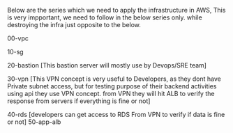 Below are the series which we need to apply the infrastructure in AWS, This is very impportant, we need to follow in the below series only. 
while destroying the infra just opposite to the below.

00-vpc

10-sg

20-bastion    [This bastion server will mostly use by Devops/SRE team]

30-vpn        [This VPN concept is very useful to Developers, as they dont have Private subnet access, but for testing purpose of their backend activities using api they use VPN concept. from VPN they will hit ALB to verify the response from servers if everything is fine or not]

40-rds         [developers can get access to RDS From VPN to verify if data is fine or not]
50-app-alb
